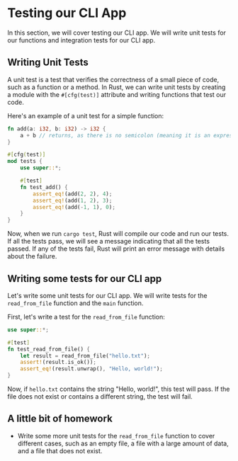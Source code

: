 # Testing our CLI App
In this section, we will cover testing our CLI app. We will write unit tests for our functions and integration tests for our CLI app.
## Writing Unit Tests
A unit test is a test that verifies the correctness of a small piece of code, such as a function or a method. In Rust, we can write unit tests by creating a module with the `#[cfg(test)]` attribute and writing functions that test our code.

Here's an example of a unit test for a simple function:

```rust
fn add(a: i32, b: i32) -> i32 {
    a + b // returns, as there is no semicolon (meaning it is an expression, the last expression in a function is returned if one is provided)
}

#[cfg(test)]
mod tests {
    use super::*;

    #[test]
    fn test_add() {
        assert_eq!(add(2, 2), 4);
        assert_eq!(add(1, 2), 3);
        assert_eq!(add(-1, 1), 0);
    }
}
```

Now, when we run `cargo test`, Rust will compile our code and run our tests. If all the tests pass, we will see a message indicating that all the tests passed. If any of the tests fail, Rust will print an error message with details about the failure.

## Writing some tests for our CLI app
Let's write some unit tests for our CLI app. We will write tests for the `read_from_file` function and the `main` function.

First, let's write a test for the `read_from_file` function:

```rust
use super::*;

#[test]
fn test_read_from_file() {
    let result = read_from_file("hello.txt");
    assert!(result.is_ok());
    assert_eq!(result.unwrap(), "Hello, world!");
}
```
Now, if `hello.txt` contains the string "Hello, world!", this test will pass. If the file does not exist or contains a different string, the test will fail.

## A little bit of homework
- Write some more unit tests for the `read_from_file` function to cover different cases, such as an empty file, a file with a large amount of data, and a file that does not exist.